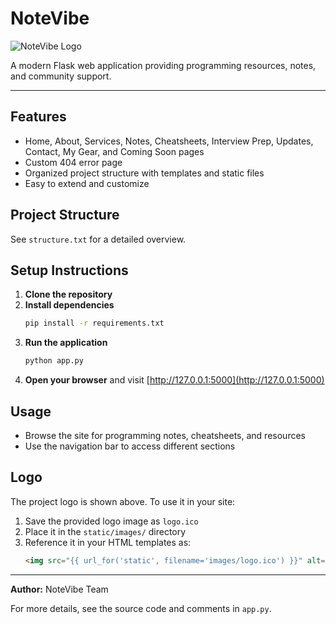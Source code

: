 # NoteVibe

![NoteVibe Logo](static/images/logo.ico)

A modern Flask web application providing programming resources, notes, and community support.

---

## Features
- Home, About, Services, Notes, Cheatsheets, Interview Prep, Updates, Contact, My Gear, and Coming Soon pages
- Custom 404 error page
- Organized project structure with templates and static files
- Easy to extend and customize

## Project Structure
See `structure.txt` for a detailed overview.

## Setup Instructions
1. **Clone the repository**
2. **Install dependencies**
   ```bash
   pip install -r requirements.txt
   ```
3. **Run the application**
   ```bash
   python app.py
   ```
4. **Open your browser** and visit [http://127.0.0.1:5000](http://127.0.0.1:5000)

## Usage
- Browse the site for programming notes, cheatsheets, and resources
- Use the navigation bar to access different sections

## Logo
The project logo is shown above. To use it in your site:
1. Save the provided logo image as `logo.ico`
2. Place it in the `static/images/` directory
3. Reference it in your HTML templates as:
   ```html
   <img src="{{ url_for('static', filename='images/logo.ico') }}" alt="NoteVibe Logo">
   ```

---

**Author:** NoteVibe Team

For more details, see the source code and comments in `app.py`. 